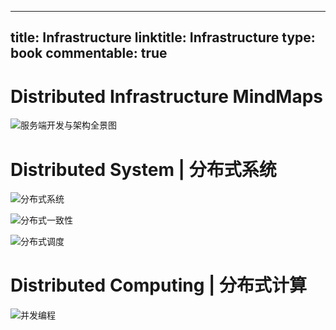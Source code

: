 
---
title: Infrastructure
linktitle: Infrastructure
type: book
commentable: true
---

# Distributed Infrastructure MindMaps

![服务端开发与架构全景图](https://s2.ax1x.com/2019/09/04/nE8T4x.png)

# Distributed System | 分布式系统

![分布式系统](https://i.postimg.cc/KcTzZPKz/image.png)

![分布式一致性](https://i.postimg.cc/8PBzvTmg/image.png)

![分布式调度](https://i.postimg.cc/yYBVsw4Q/image.png)

# Distributed Computing | 分布式计算

![并发编程](https://s2.ax1x.com/2019/09/02/nCL9Ej.png)

    
